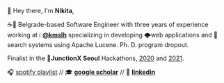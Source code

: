 👋 Hey there, I'm **Nikita**,

☕🐝 Belgrade-based Software Engineer with three years of experience working at ℹ️ **[@kmslh](https://www.kmslh.com/)** specializing in developing 🌩️web applications and 🔎 search systems using Apache Lucene. Ph. D. program dropout.

Finalist in the 🚀**JunctionX Seoul** Hackathons, [2020](https://xtenzq.github.io/img/junction2020.0a15fc6a.jpg) and [2021](https://xtenzq.github.io/img/junction2021.e5b28d8d.jpg).

🎧 [spotify playlist](https://open.spotify.com/playlist/7j4pdc5O6yJbcWC1SkYJA0?si=94ae1d67ae5d4f2) // 🎓 **[google scholar](https://scholar.google.com/citations?user=qy3ZD4IAAAAJ&hl=en)** // 🥋 **[linkedin](https://www.linkedin.com/in/xtenzq/)**
